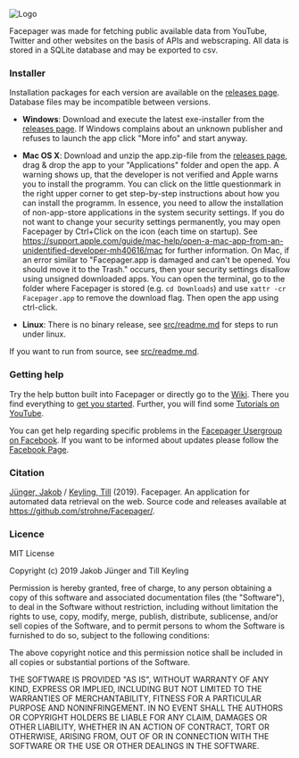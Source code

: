 ﻿![Logo](https://raw.github.com/strohne/Facepager/master/icons/icon_facepager.png)

Facepager was made for fetching public available data from YouTube, Twitter and other websites on the basis of APIs and webscraping. All data is stored in a SQLite database and may be exported to csv. 

### Installer

Installation packages for each version are available on the [releases page](https://github.com/strohne/Facepager/releases). Database files may be incompatible between versions.

- **Windows**: Download and execute the latest exe-installer from the [releases page](https://github.com/strohne/Facepager/releases). If Windows complains about an unknown publisher and refuses to launch the app click "More info" and start anyway.
- **Mac OS X**: Download and unzip the app.zip-file from the [releases page](https://github.com/strohne/Facepager/releases), drag & drop the app to your "Applications" folder and open the app. 
  A warning shows up, that the developer is not verified and Apple warns you to install the programm. You can click on the little questionmark in the right upper corner to get step-by-step instructions about how you can install the programm. In essence, you need to allow the installation of non-app-store applications in the system security settings. If you do not want to change your security settings permanently, you may open Facepager by Ctrl+Click on the icon (each time on startup). See https://support.apple.com/guide/mac-help/open-a-mac-app-from-an-unidentified-developer-mh40616/mac for further information.
  On Mac, if an error similar to "Facepager.app is damaged and can't be opened. You should move it to the Trash." occurs, then your security settings disallow using unsigned downloaded apps. You can open the terminal, go to the folder where Facepager is stored (e.g. `cd Downloads`) and use `xattr -cr Facepager.app` to remove the download flag. Then open the app using ctrl-click. 

- **Linux**: There is no binary release, see [src/readme.md](https://github.com/strohne/Facepager/blob/master/src/readme.md) for steps to run under linux.

If you want to run from source, see [src/readme.md](https://github.com/strohne/Facepager/blob/master/src/readme.md).

### Getting help

Try the help button built into Facepager or directly go to the [Wiki](https://github.com/strohne/Facepager/wiki). There you find everything to [get you started](https://github.com/strohne/Facepager/wiki/Getting-Started). Further, you will find some [Tutorials on YouTube](https://www.youtube.com/channel/UCiIbKv5b5rz-6LPTLQgVGug).

You can get help regarding specific problems in the [Facepager Usergroup on Facebook](https://www.facebook.com/groups/136224396995428/). If you want to be informed about updates please follow the [Facebook Page](https://www.facebook.com/facepagerpage).


### Citation

[Jünger, Jakob](https://ipk.uni-greifswald.de/kommunikationswissenschaft/dr-jakob-juenger/) / [Keyling, Till](http://tillkeyling.com/) (2019). Facepager. An application for automated data retrieval on the web. Source code and releases available at https://github.com/strohne/Facepager/.

### Licence


MIT License

Copyright (c) 2019 Jakob Jünger and Till Keyling

Permission is hereby granted, free of charge, to any person obtaining a copy
of this software and associated documentation files (the "Software"), to deal
in the Software without restriction, including without limitation the rights
to use, copy, modify, merge, publish, distribute, sublicense, and/or sell
copies of the Software, and to permit persons to whom the Software is
furnished to do so, subject to the following conditions:

The above copyright notice and this permission notice shall be included in all
copies or substantial portions of the Software.

THE SOFTWARE IS PROVIDED "AS IS", WITHOUT WARRANTY OF ANY KIND, EXPRESS OR
IMPLIED, INCLUDING BUT NOT LIMITED TO THE WARRANTIES OF MERCHANTABILITY,
FITNESS FOR A PARTICULAR PURPOSE AND NONINFRINGEMENT. IN NO EVENT SHALL THE
AUTHORS OR COPYRIGHT HOLDERS BE LIABLE FOR ANY CLAIM, DAMAGES OR OTHER
LIABILITY, WHETHER IN AN ACTION OF CONTRACT, TORT OR OTHERWISE, ARISING FROM,
OUT OF OR IN CONNECTION WITH THE SOFTWARE OR THE USE OR OTHER DEALINGS IN THE
SOFTWARE.

